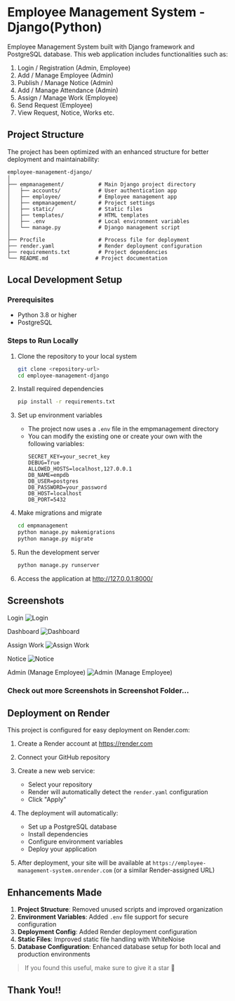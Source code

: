 # Employee Management System - Django(Python)

Employee Management System built with Django framework and PostgreSQL database. This web application includes functionalities such as:

1. Login / Registration (Admin, Employee)
2. Add / Manage Employee (Admin)
3. Publish / Manage Notice (Admin)
4. Add / Manage Attendance (Admin)
5. Assign / Manage Work (Employee)
6. Send Request (Employee)
7. View Request, Notice, Works etc.

## Project Structure

The project has been optimized with an enhanced structure for better deployment and maintainability:

```
employee-management-django/
│
├── empmanagement/           # Main Django project directory
│   ├── accounts/            # User authentication app
│   ├── employee/            # Employee management app
│   ├── empmanagement/       # Project settings
│   ├── static/              # Static files
│   ├── templates/           # HTML templates
│   ├── .env                 # Local environment variables
│   └── manage.py            # Django management script
│
├── Procfile                 # Process file for deployment
├── render.yaml              # Render deployment configuration
├── requirements.txt         # Project dependencies
└── README.md               # Project documentation
```

## Local Development Setup

### Prerequisites
- Python 3.8 or higher
- PostgreSQL

### Steps to Run Locally

1. Clone the repository to your local system
   ```bash
   git clone <repository-url>
   cd employee-management-django
   ```

2. Install required dependencies
   ```bash
   pip install -r requirements.txt
   ```

3. Set up environment variables
   - The project now uses a `.env` file in the empmanagement directory
   - You can modify the existing one or create your own with the following variables:
     ```
     SECRET_KEY=your_secret_key
     DEBUG=True
     ALLOWED_HOSTS=localhost,127.0.0.1
     DB_NAME=empdb
     DB_USER=postgres
     DB_PASSWORD=your_password
     DB_HOST=localhost
     DB_PORT=5432
     ```

4. Make migrations and migrate
   ```bash
   cd empmanagement
   python manage.py makemigrations
   python manage.py migrate
   ```

5. Run the development server
   ```bash
   python manage.py runserver
   ```

6. Access the application at http://127.0.0.1:8000/

## Screenshots

Login
![Login](https://github.com/omjogani/employee-management-django/blob/master/screenshots/Login.png "Login")

Dashboard
![Dashboard](https://github.com/omjogani/employee-management-django/blob/master/screenshots/Dashboard.png?raw=true "Dashboard")

Assign Work
![Assign Work](https://github.com/omjogani/employee-management-django/blob/master/screenshots/Assign%20Work.png?raw=true "Assign Work")

Notice
![Notice](https://github.com/omjogani/employee-management-django/blob/master/screenshots/Notice.png?raw=true "Notice")

Admin (Manage Employee)
![Admin (Manage Employee)](https://github.com/omjogani/employee-management-django/blob/master/screenshots/Admin%20Employee.png?raw=true "Admin (Manage Employee)")

### Check out more Screenshots in Screenshot Folder...

## Deployment on Render

This project is configured for easy deployment on Render.com:

1. Create a Render account at https://render.com

2. Connect your GitHub repository

3. Create a new web service:
   - Select your repository
   - Render will automatically detect the `render.yaml` configuration
   - Click "Apply"

4. The deployment will automatically:
   - Set up a PostgreSQL database
   - Install dependencies
   - Configure environment variables
   - Deploy your application

5. After deployment, your site will be available at `https://employee-management-system.onrender.com` (or a similar Render-assigned URL)

## Enhancements Made

1. **Project Structure**: Removed unused scripts and improved organization
2. **Environment Variables**: Added `.env` file support for secure configuration
3. **Deployment Config**: Added Render deployment configuration
4. **Static Files**: Improved static file handling with WhiteNoise
5. **Database Configuration**: Enhanced database setup for both local and production environments

>If you found this useful, make sure to give it a star 🌟

## Thank You!!
